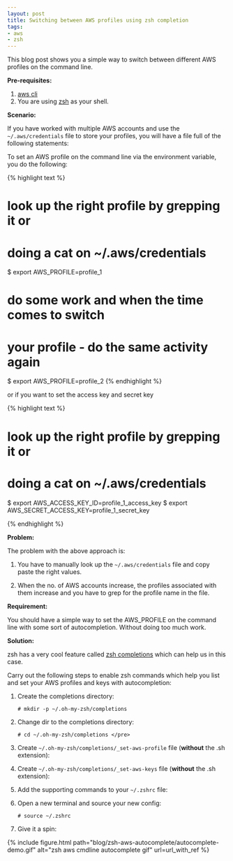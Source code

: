 ```yaml
---
layout: post
title: Switching between AWS profiles using zsh completion
tags:
- aws
- zsh
---
```


This blog post shows you a simple way to switch between different AWS profiles
on the command line.

**Pre-requisites:**

1. [aws cli](https://aws.amazon.com/cli/)
2. You are using [zsh](http://ohmyz.sh/) as your shell.

**Scenario:**

If you have worked with multiple AWS accounts and use the ```~/.aws/credentials```
file to store your profiles, you will have a file full of the following statements:

<script src="https://gist.github.com/saurabh-hirani/16a63ff1a9163547ffc66c8665d33b67.js"></script>

To set an AWS profile on the command line via the environment variable, you do
the following:

{% highlight text %}
# look up the right profile by grepping it or
# doing a cat on ~/.aws/credentials

$ export AWS_PROFILE=profile_1

# do some work and when the time comes to switch
# your profile - do the same activity again

$ export AWS_PROFILE=profile_2
{% endhighlight %}

or if you want to set the access key and secret key

{% highlight text %}
# look up the right profile by grepping it or
# doing a cat on ~/.aws/credentials

$ export AWS_ACCESS_KEY_ID=profile_1_access_key
$ export AWS_SECRET_ACCESS_KEY=profile_1_secret_key

{% endhighlight %}

**Problem:**

The problem with the above approach is:

1. You have to manually look up the ```~/.aws/credentials``` file and copy paste
the right values.

2. When the no. of AWS accounts increase, the profiles associated with them increase
and you have to grep for the profile name in the file.

**Requirement:**

You should have a simple way to set the AWS_PROFILE on the command line with some
sort of autocompletion. Without doing too much work.

**Solution:**

zsh has a very cool feature called [zsh completions](http://mads-hartmann.com/2017/08/06/writing-zsh-completion-scripts.html)
which can help us in this case.

Carry out the following steps to enable zsh commands which help you list and set
your AWS profiles and keys with autocompletion:


1. Create the completions directory:
   ```
   # mkdir -p ~/.oh-my-zsh/completions
   ```
2. Change dir to the completions directory:
   ```
   # cd ~/.oh-my-zsh/completions </pre>
   ```
3. Create ```~/.oh-my-zsh/completions/_set-aws-profile``` file (**without** the .sh extension):
   <script src="https://gist.github.com/saurabh-hirani/8dd62d4521070ed4166734d4fb3678db.js"></script>

4. Create ```~/.oh-my-zsh/completions/_set-aws-keys``` file (**without** the .sh extension):
   <script src="https://gist.github.com/saurabh-hirani/4a6a1559ffb7ab890a34977887cd8c20.js"></script>

5. Add the supporting commands to your ```~/.zshrc``` file:
   <script src="https://gist.github.com/saurabh-hirani/61d02a3d836f1321dae6d359fc492de1.js"></script>

6. Open a new terminal and source your new config:
   ```
   # source ~/.zshrc
   ```
7. Give it a spin:

{% include figure.html path="blog/zsh-aws-autocomplete/autocomplete-demo.gif" alt="zsh aws cmdline autocomplete gif" url=url_with_ref %}
